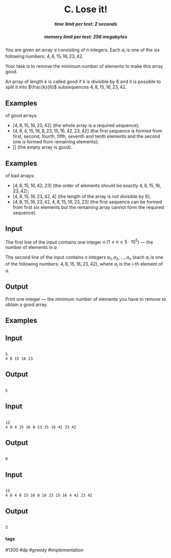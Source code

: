 <h1 style='text-align: center;'> C. Lose it!</h1>

<h5 style='text-align: center;'>time limit per test: 2 seconds</h5>
<h5 style='text-align: center;'>memory limit per test: 256 megabytes</h5>

You are given an array $a$ consisting of $n$ integers. Each $a_i$ is one of the six following numbers: $4, 8, 15, 16, 23, 42$.

Your task is to remove the minimum number of elements to make this array good.

An array of length $k$ is called good if $k$ is divisible by $6$ and it is possible to split it into $\frac{k}{6}$ subsequences $4, 8, 15, 16, 23, 42$.

## Examples

 of good arrays:

* $[4, 8, 15, 16, 23, 42]$ (the whole array is a required sequence);
* $[4, 8, 4, 15, 16, 8, 23, 15, 16, 42, 23, 42]$ (the first sequence is formed from first, second, fourth, fifth, seventh and tenth elements and the second one is formed from remaining elements);
* $[]$ (the empty array is good).

## Examples

 of bad arrays: 

* $[4, 8, 15, 16, 42, 23]$ (the order of elements should be exactly $4, 8, 15, 16, 23, 42$);
* $[4, 8, 15, 16, 23, 42, 4]$ (the length of the array is not divisible by $6$);
* $[4, 8, 15, 16, 23, 42, 4, 8, 15, 16, 23, 23]$ (the first sequence can be formed from first six elements but the remaining array cannot form the required sequence).
## Input

The first line of the input contains one integer $n$ ($1 \le n \le 5 \cdot 10^5$) — the number of elements in $a$.

The second line of the input contains $n$ integers $a_1, a_2, \dots, a_n$ (each $a_i$ is one of the following numbers: $4, 8, 15, 16, 23, 42$), where $a_i$ is the $i$-th element of $a$.

## Output

Print one integer — the minimum number of elements you have to remove to obtain a good array.

## Examples

## Input


```

5
4 8 15 16 23

```
## Output


```

5

```
## Input


```

12
4 8 4 15 16 8 23 15 16 42 23 42

```
## Output


```

0

```
## Input


```

15
4 8 4 8 15 16 8 16 23 15 16 4 42 23 42

```
## Output


```

3

```


#### tags 

#1300 #dp #greedy #implementation 